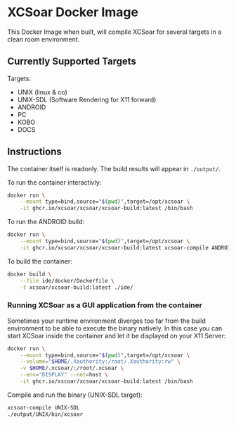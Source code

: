 # XCSoar Docker Image

This Docker Image when built, will compile XCSoar for several targets in a clean room environment.

## Currently Supported Targets

Targets:
  - UNIX (linux & co)
  - UNIX-SDL (Software Rendering for X11 forward)
  - ANDROID
  - PC
  - KOBO
  - DOCS

## Instructions

The container itself is readonly. The build results will appear in `./output/`.

To run the container interactivly:
```bash
docker run \
    --mount type=bind,source="$(pwd)",target=/opt/xcsoar \
    -it ghcr.io/xcsoar/xcsoar/xcsoar-build:latest /bin/bash
```

To run the ANDROID build:
```bash
docker run \
    --mount type=bind,source="$(pwd)",target=/opt/xcsoar \
    -it ghcr.io/xcsoar/xcsoar/xcsoar-build:latest xcsoar-compile ANDROID
```

To build the container:
```bash
docker build \
    --file ide/docker/Dockerfile \
    -t xcsoar/xcsoar-build:latest ./ide/
```

### Running XCSoar as a GUI application from the container

Sometimes your runtime environment diverges too far from the build environment to be able to execute the binary natively.
In this case you can start XCSoar inside the container and let it be displayed on your X11 Server:
```bash
docker run \
    --mount type=bind,source="$(pwd)",target=/opt/xcsoar \
    --volume="$HOME/.Xauthority:/root/.Xauthority:rw" \
    -v $HOME/.xcsoar/:/root/.xcsoar \
    --env="DISPLAY" --net=host \
    -it ghcr.io/xscoar/xcsoar/xcsoar-build:latest /bin/bash
```
Compile and run the binary (UNIX-SDL target):
```bash
xcsoar-compile UNIX-SDL
./output/UNIX/bin/xcsoar
```
